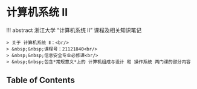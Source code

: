# 计算机系统 Ⅱ

!!! abstract 
    浙江大学 “计算机系统 Ⅱ” 课程及相关知识笔记

    > 关于 计算机系统 Ⅱ：<br/>
    > &nbsp;&nbsp;课程号：21121840<br/>
    > &nbsp;&nbsp;信息安全专业必修课<br/>
    > &nbsp;&nbsp;包含*常规意义*上的 计算机组成与设计 和 操作系统 两门课的部分内容

## Table of Contents
